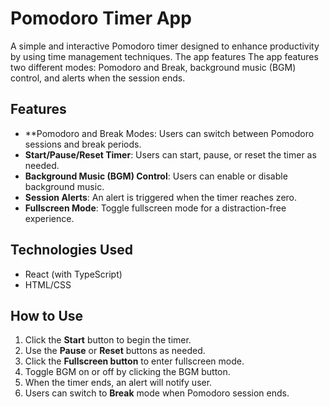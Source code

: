 # Pomodoro Timer App

A simple and interactive Pomodoro timer designed to enhance productivity by using time management techniques. The app features The app features two different modes: Pomodoro and Break, background music (BGM) control, and alerts when the session ends.

## Features
- **Pomodoro and Break Modes: Users can switch between Pomodoro sessions and break periods.
- **Start/Pause/Reset Timer**: Users can start, pause, or reset the timer as needed.
- **Background Music (BGM) Control**: Users can enable or disable background music.
- **Session Alerts**: An alert is triggered when the timer reaches zero.
- **Fullscreen Mode**: Toggle fullscreen mode for a distraction-free experience.

## Technologies Used
- React (with TypeScript)
- HTML/CSS

## How to Use
1. Click the **Start** button to begin the timer.
2. Use the **Pause** or **Reset** buttons as needed.
3. Click the **Fullscreen button** to enter fullscreen mode.
4. Toggle BGM on or off by clicking the BGM button.
5. When the timer ends, an alert will notify user.
6. Users can switch to **Break** mode when Pomodoro session ends.

